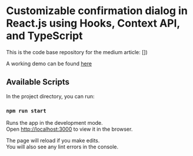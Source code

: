 # Customizable confirmation dialog in React.js using Hooks, Context API, and TypeScript

This is the code base repository for the medium article: [])

A working demo can be found [here](https://royeeshemesh.github.io/react-confirmation-dialog-typescript/)

## Available Scripts

In the project directory, you can run:

### `npm run start`

Runs the app in the development mode.\
Open [http://localhost:3000](http://localhost:3000) to view it in the browser.

The page will reload if you make edits.\
You will also see any lint errors in the console.
